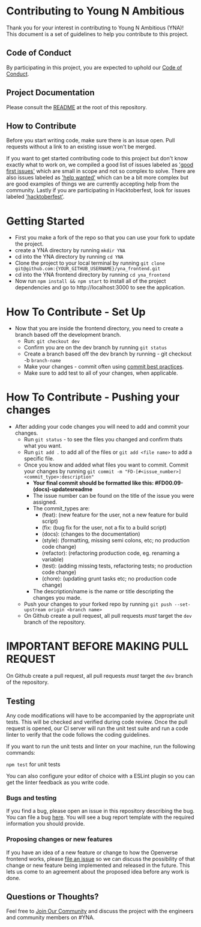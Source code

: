 # Contributing to Young N Ambitious

Thank you for your interest in contributing to Young N Ambitious (YNA)! This document is a set of guidelines to help you contribute to this project.

## Code of Conduct

By participating in this project, you are expected to uphold our [Code of Conduct](./CODE_OF_CONDUCT.md).

## Project Documentation

Please consult the [README](./README.md) at the root of this repository.

## How to Contribute

Before you start writing code, make sure there is an issue open. Pull requests without a link to an existing issue won't be merged.

If you want to get started contributing code to this project but don't know exactly what to work on, we compiled a good list of issues labeled as ['good first issues'](https://github.com/Young-N-Ambitious/yna_frontend/labels/good%20first%20issue) which are small in scope and not so complex to solve. There are also issues labeled as ['help wanted'](https://github.com/Young-N-Ambitious/yna_frontend/labels/help%20wanted) which can be a bit more complex but are good examples of things we are currently accepting help from the community. Lastly if you are participating in Hacktoberfest, look for issues labeled ['hacktoberfest'](https://github.com/Young-N-Ambitious/yna_frontend/labels/hacktoberfest).

# Getting Started

* First you make a fork of the repo so that you can use your fork to update the project. 
* create a YNA directory by running `mkdir YNA`
* cd into the YNA directory by running `cd YNA`
* Clone the project to your local terminal by running `git clone git@github.com:{YOUR_GITHUB_USERNAME}/yna_frontend.git`
* cd into the YNA frontend directory by running `cd yna_frontend`
* Now run `npm install && npm start` to install all of the project dependencies and go to http://localhost:3000 to see the application.

# How To Contribute - Set Up

* Now that you are inside the frontend directory, you need to create a branch based off the development branch.
    * Run: `git checkout dev` 
    * Confirm you are on the dev branch by running `git status`
    * Create a branch based off the dev branch by running - git checkout -b `branch-name`
    * Make your changes - commit often using [commit best practices][best_practices].
    * Make sure to add test to all of your changes, when applicable. 

[best_practices]: https://git-scm.com/book/en/v2/Distributed-Git-Contributing-to-a-Project#_commit_guidelines


# How To Contribute - Pushing your changes

* After adding your code changes you will need to add and commit your changes.
   * Run `git status` - to see the files you changed and confirm thats what you want.
   * Run `git add .` to add all of the files or `git add <file name>` to add a specific file.
   * Once you know and added what files you want to commit. Commit your changes by running `git commit -m "FD-[#<issue_number>]<commit_type>:description"`
        * **Your final commit should be formatted like this: #FD00.09-(docs)-updatesreadme**
        * The issue number can be found on the title of the issue you were assigned.
        * The commit_types are:
             * (feat): (new feature for the user, not a new feature for build script)
             * (fix: (bug fix for the user, not a fix to a build script)
             * (docs): (changes to the documentation)
             * (style): (formatting, missing semi colons, etc; no production code change)
             * (refactor): (refactoring production code, eg. renaming a variable)
             * (test): (adding missing tests, refactoring tests; no production code change)
             * (chore): (updating grunt tasks etc; no production code change)
        *  The description/name is the name or title descripting the changes you made.
   * Push your changes to your forked repo by running `git push --set-upstream origin <branch name>`
   * On Github create a pull request, all pull requests _must_ target the `dev` branch of the
   repository.

# IMPORTANT BEFORE MAKING PULL REQUEST 
On Github create a pull request, all pull requests _must_ target the `dev` branch of the repository.


## Testing 
Any code modifications will have to be accompanied by the appropriate unit tests. This will be checked and verified during code review. Once the pull request is opened, our CI server will run the unit test suite and run a code linter to verify that the code follows the coding guidelines.

If you want to run the unit tests and linter on your machine, run the following commands:

`npm test` for unit tests

You can also configure your editor of choice with a ESLint plugin so you can get the linter feedback as you write code.


### Bugs and testing

If you find a bug, please open an issue in this repository describing the bug. You can file a bug [here](https://github.com/Young-N-Ambitious/issues/new?template=bug_report.md). You will see a bug report template with the required information you should provide.

### Proposing changes or new features

If you have an idea of a new feature or change to how the Openverse frontend works, please [file an issue](https://github.com/Young-N-Ambitious/issues/new?template=feature_request.md) so we can discuss the possibility of that change or new feature being implemented and released in the future. This lets us come to an agreement about the proposed idea before any work is done.


## Questions or Thoughts?

Feel free to [Join Our Community](https://docs.google.com/forms/d/e/1FAIpQLSfEHpF9H3U9yCzmUPEiac637mECOzXAqrr9AXuxuz48KUd1pQ/viewform) and discuss the project with the engineers and community members on #YNA.